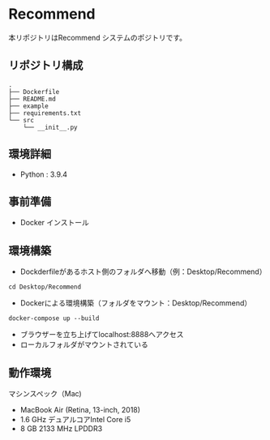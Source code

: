 # Recommend

本リポジトリはRecommend システムのポジトリです。


## リポジトリ構成
```
.
├── Dockerfile
├── README.md
├── example
├── requirements.txt
└── src
    └── __init__.py
```

## 環境詳細

- Python : 3.9.4


## 事前準備

- Docker インストール


## 環境構築

* Dockderfileがあるホスト側のフォルダへ移動（例：Desktop/Recommend）
```
cd Desktop/Recommend
```

* Dockerによる環境構築（フォルダをマウント：Desktop/Recommend）
```
docker-compose up --build
```

* ブラウザーを立ち上げてlocalhost:8888へアクセス
* ローカルフォルダがマウントされている


## 動作環境
マシンスペック（Mac)
- MacBook Air (Retina, 13-inch, 2018)
- 1.6 GHz デュアルコアIntel Core i5
- 8 GB 2133 MHz LPDDR3
